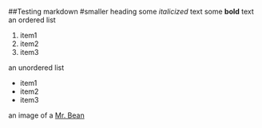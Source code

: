 ##Testing markdown
#smaller heading
some *italicized* text
some **bold** text
an ordered list
1. item1
2. item2
3. item3

an unordered list
- item1
- item2
- item3

an image of a [Mr. Bean](https://www.google.com/search?q=mr.+bean&source=lnms&tbm=isch&sa=X&ved=2ahUKEwjJmqnLuIX3AhVSDkQIHd6FANMQ_AUoAnoECAIQBA&biw=1280&bih=601&dpr=1.5#imgrc=8O5GpnBo9tIx8M)
